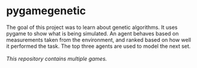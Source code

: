# pygamegenetic
The goal of this project was to learn about genetic algorithms. It uses pygame to show what is being simulated. An agent behaves based on measurements taken from the environment, and ranked based on how well it performed the task. The top three agents are used to model the next set.
\
\
*This repository contains multiple games.*
